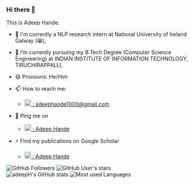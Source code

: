 ### Hi there 👋

<!--
**adeepH/AdeepH** is a ✨ _special_ ✨ repository because its `README.md` (this file) appears on your GitHub profile.

Here are some ideas to get you started:

- 🔭 I’m currently working on ...
- 🌱 I’m currently learning ...
- 👯 I’m looking to collaborate on ...
- 🤔 I’m looking for help with ...
- 💬 Ask me about ...
- 📫 How to reach me: ...
- 😄 Pronouns: ...
- ⚡ Fun fact: ...
-->


<!--
**adeepH/AdeepHande** is a ✨ _special_ ✨ repository because its `README.md` (this file) appears on your GitHub profile.

Here are some ideas to get you started:

- 🔭 I’m currently working on ...
- 🌱 I’m currently learning ...
- 👯 I’m looking to collaborate on ...
- 🤔 I’m looking for help with ...
- 💬 Ask me about ...
- 📫 How to reach me: ...
- 😄 Pronouns: ...
- ⚡ Fun fact: ...
-->

This is Adeep Hande.

- 🔭 I'm currently a NLP research intern at National University of Ireland Galway (😁), 
- 🌱 I’m currently pursuing my B.Tech Degree (Computer Science Engineering) at INDIAN INSTITUTE OF INFORMATION TECHNOLOGY, TIRUCHIRAPPALLI, 
- 😄 Pronouns: He/Him
- 📫 How to reach me: 
    - <a href="mailto:adeephande1000@gmail.com"><img width=18px height=18px src="icons/mail.png" alt="E-mail"> : adeephande1000@gmail.com </a> 
- 💬 Ping me on 
    - <a href="https://www.linkedin.com/in/adeep-hande-74922216b/"><img width=18px height=18px src="icons/linkedin.png" alt="LinkedIn"> : Adeep Hande</a>

- ⚡ Find my publications on Google Scholar
    - <a href="https://scholar.google.com/citations?user=XvfdrGsAAAAJ&hl=en"><img width=18px height=18px src="icons/mail.png" alt="E-mail"> : Adeep Hande </a> 
<div align = "left">
<img src="https://img.shields.io/github/followers/adeepH?label=Followers&style=social" alt= "GitHub Followers">
<img src="https://img.shields.io/github/stars/adeepH?affiliations=OWNER%2CCOLLABORATOR&style=social" alt = "GitHub User's stars"></br>
<img src="https://github-readme-stats.vercel.app/api?username=adeepH&show_icons=true&theme=flag-india" alt = "adeepH's GitHub stats">
<img src="https://github-readme-stats.vercel.app/api/top-langs/?username=adeepH&layout=compact&show_icons=true&theme=flag-india" alt = "Most used Languages">
</div>
